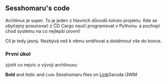 ## Sesshomaru's code

Archlinux je super. To je jeden z hlavních důvodů tohoto projektu. Kde se obyčejný posunovač z ČD Cargo naučí programovat v Pythonu. a pochopí chod systému na co nejlepší úrovni! 

Cíl je tedy jasný. Nezbývá než k němu směřovat a dotáhnout vše do konce.

### První úkol

zjistit co nejvíc o vývoji archlinuxu:

**Bold** and _Italic_ and `Code` Sesshomaru flies on [Link](https://garudalinux.org/downloads.html)Garuda i3WM


